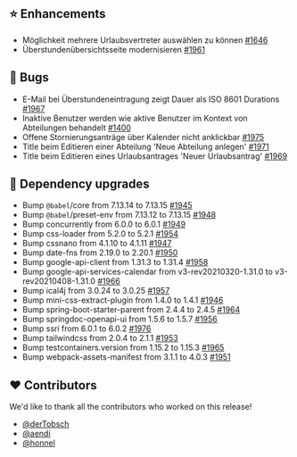 ## ⭐ Enhancements

- Möglichkeit mehrere Urlaubsvertreter auswählen zu können [#1646](https://github.com/synyx/urlaubsverwaltung/issues/1646)
- Überstundenübersichtsseite modernisieren [#1961](https://github.com/synyx/urlaubsverwaltung/pull/1961)

## 🐞 Bugs

- E-Mail bei Überstundeneintragung zeigt Dauer als ISO 8601 Durations [#1967](https://github.com/synyx/urlaubsverwaltung/issues/1967)
- Inaktive Benutzer werden wie aktive Benutzer im Kontext von Abteilungen behandelt [#1400](https://github.com/synyx/urlaubsverwaltung/issues/1400)
- Offene Stornierungsanträge über Kalender nicht anklickbar [#1975](https://github.com/synyx/urlaubsverwaltung/issues/1975)
- Title beim Editieren einer Abteilung 'Neue Abteilung anlegen' [#1971](https://github.com/synyx/urlaubsverwaltung/issues/1971)
- Title beim Editieren eines Urlaubsantrages 'Neuer Urlaubsantrag' [#1969](https://github.com/synyx/urlaubsverwaltung/issues/1969)

## 🔨 Dependency upgrades

- Bump `@babel`/core from 7.13.14 to 7.13.15 [#1945](https://github.com/synyx/urlaubsverwaltung/pull/1945)
- Bump `@babel`/preset-env from 7.13.12 to 7.13.15 [#1948](https://github.com/synyx/urlaubsverwaltung/pull/1948)
- Bump concurrently from 6.0.0 to 6.0.1 [#1949](https://github.com/synyx/urlaubsverwaltung/pull/1949)
- Bump css-loader from 5.2.0 to 5.2.1 [#1954](https://github.com/synyx/urlaubsverwaltung/pull/1954)
- Bump cssnano from 4.1.10 to 4.1.11 [#1947](https://github.com/synyx/urlaubsverwaltung/pull/1947)
- Bump date-fns from 2.19.0 to 2.20.1 [#1950](https://github.com/synyx/urlaubsverwaltung/pull/1950)
- Bump google-api-client from 1.31.3 to 1.31.4 [#1958](https://github.com/synyx/urlaubsverwaltung/pull/1958)
- Bump google-api-services-calendar from v3-rev20210320-1.31.0 to v3-rev20210408-1.31.0 [#1966](https://github.com/synyx/urlaubsverwaltung/pull/1966)
- Bump ical4j from 3.0.24 to 3.0.25 [#1957](https://github.com/synyx/urlaubsverwaltung/pull/1957)
- Bump mini-css-extract-plugin from 1.4.0 to 1.4.1 [#1946](https://github.com/synyx/urlaubsverwaltung/pull/1946)
- Bump spring-boot-starter-parent from 2.4.4 to 2.4.5 [#1964](https://github.com/synyx/urlaubsverwaltung/pull/1964)
- Bump springdoc-openapi-ui from 1.5.6 to 1.5.7 [#1956](https://github.com/synyx/urlaubsverwaltung/pull/1956)
- Bump ssri from 6.0.1 to 6.0.2 [#1976](https://github.com/synyx/urlaubsverwaltung/pull/1976)
- Bump tailwindcss from 2.0.4 to 2.1.1 [#1953](https://github.com/synyx/urlaubsverwaltung/pull/1953)
- Bump testcontainers.version from 1.15.2 to 1.15.3 [#1965](https://github.com/synyx/urlaubsverwaltung/pull/1965)
- Bump webpack-assets-manifest from 3.1.1 to 4.0.3 [#1951](https://github.com/synyx/urlaubsverwaltung/pull/1951)

## ❤️ Contributors

We'd like to thank all the contributors who worked on this release!

- [@derTobsch](https://github.com/derTobsch)
- [@aendi](https://github.com/aendi)
- [@honnel](https://github.com/honnel)
